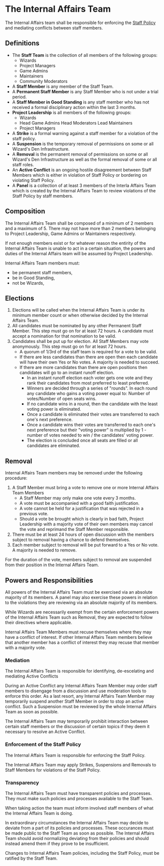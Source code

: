 # The Internal Affairs Team

The Internal Affairs team shall be responsible for enforcing the [Staff Policy](/en/wizden-staff/staff-policy.md) and mediating conflicts between staff members. 

## Definitions

- The **Staff Team** is the collection of all members of the following groups:
    - Wizards
    - Project Managers
    - Game Admins
    - Maintainers
    - Community Moderators
- A **Staff Member** is any member of the Staff Team.
- A **Permanent Staff Member** is any Staff Member who is not under a trial period.
- A **Staff Member in Good Standing** is any staff member who has not received a formal disciplinary action within the last 3 months.
- **Project Leadership** is all members of the following groups:
    - Wizards
    - Head Game Admins Head Moderators Lead Maintainers
    - Project Managers 
- A **Strike** is a formal warning against a staff member for a violation of the staff policy.
- A **Suspension** is the temporary removal of permissions on some or all Wizard's Den Infrastructure. 
- A **Removal** is the permanent removal of permissions on some or all Wizard's Den Infrastructure as well as the formal removal of some or all staff roles. 
- An **Active Conflict** is an ongoing hostile disagreement between Staff Members which is either in violation of Staff Policy or bordering on violating Staff Policy.
- A **Panel** is a collection of at least 3 members of the Interla Affairs Team which is created by the Internal Affairs Team to review violations of the Staff Policy by staff members.
 

## Composition

The Internal Affairs Team shall be composed of a minimum of 2 members and a maximum of 5. There may not have more than 2 members belonging to Project Leadership, Game Admins or Maintainers respectively.

If not enough members exist or for whatever reason the entirity of the Internal Affairs Team is unable to act in a certain situation, the powers and duties of the Internal
Affairs team will be assumed by Project Leadership.

Internal Affairs Team members must:
- be permanent staff members,
- be in Good Standing,
- not be Wizards,

## Elections

1. Elections will be called when the Internal Affairs Team is under its minimum member count or when otherwise decided by the Internal Affairs Team.
2. All candidates must be nominated by any other Permanent Staff Member. This step must go on for at least 72 hours. A candidate must accept a nomination for that nomination to be valid.
3. Candidates shall be put up for election. All Staff Members may vote anonymously. This step must go on for at least 72 hours.
    - A quorum of 1/3rd of the staff team is required for a vote to be valid.
    - If there are less candidates than there are open then each candidate will have their own Yes or No votes. A majority is needed to succeed.
    - If there are more candidates than there are open positions then candidates will go to an instant runoff election. 
        - In an instant runoff election each voter gets one vote and they rank their candidates from most preferred to least preferred.
        - Winners are decided through a series of "rounds". In each round any candidate who gains a voting power equal to: Number of votes/Number of open seats wins.
        - If no candidate wins in a round, then the candidate with the least voting power is eliminated.
        - Once a candidate is eliminated their votes are transferred to each one's next preference.
        - Once a candidate wins their votes are transferred to each one's next preference but their "voting power" is multiplied by 1 - number of votes needed to win / the candidates' voting power.
        - The election is concluded once all seats are filled or all candidates are eliminated.

## Removal

Internal Affairs Team members may be removed under the following procedure:

1. A Staff Member must bring a vote to remove one or more Internal Affairs Team Members
    - A Staff Member may only make one vote every 3 months. 
    - A vote must be accompanied with a good faith justification.
    - A vote cannot be held for a justification that was rejected in a previous vote.
    - Should a vote be brought which is clearly in bad faith, Project Leadership with a majority vote of their own members may cancel the vote and reprimand the Staff Member responsible.
2. There must be at least 24 hours of open discussion with the members subject
   to removal having a chance to defend themselves.
3. Each member subject to removal will be put forward to a Yes or No vote. A majority is needed to remove.

For the duration of the vote, members subject to removal are suspended from their position in the Internal Affairs Team.

## Powers and Responsibilities 

All powers of the Internal Affairs Team must be exercised via an absolute majority of its members. A panel may also exercise these powers in relation to the violations they are reviewing via an absolute majority of its members.

While Wizards are necessarily exempt from the certain enforcement powers of the Internal Affairs Team such as Removal, they are expected to follow their directives where applicable.

Internal Affairs Team Members must recuse themselves where they may have a conflict of interest. If other Internal Affairs Team members believe that another member has a conflict
of interest they may recuse that member with a majority vote.

### Mediation 

The Internal Affairs Team is responsible for identifying, de-escelating and mediating Active Conflicts

During an Active Conflict any Internal Affairs Team Member may order staff members to disengage from a discussion and use moderation tools to enforce this order.
As a last resort, any Internal Affairs Team Member may temporarily suspend another Staff Member in order to stop an active conflict.
Such a Suspension must be reviewed by the whole Internal Affairs Team as soon as possible.

The Internal Affairs Team may temporarily prohibit interaction between certain staff members or the discussion of certain topics if they deem it necessary to resolve an Active Conflict.

### Enforcement of the Staff Policy 

The Internal Affairs Team is responsible for enforcing the Staff Policy. 

The Internal Affairs Team may apply Strikes, Suspensions and Removals to Staff Members for violations of the Staff Policy.

### Transparency 

The Internal Affairs Team must have transparent policies and processes. They must make such policies and processes available to the Staff Team.

When taking action the team must inform involved staff members of what the Internal Affairs Team is doing.

In extraordinary circumstances the Internal Affairs Team may decide to deviate from a part of its policies and processes. These occurances must be made 
public to the Staff Team as soon as possible. The Internal Affairs Team should avoid normalizing deviating from their policies and should instead amend them if they prove to be insufficient.

Changes to Internal Affairs Team policies, including the Staff Policy, must be ratified by the Staff Team.
